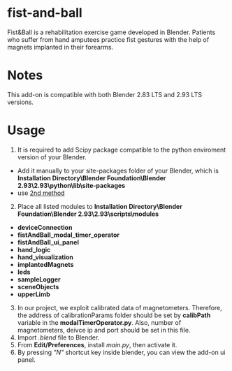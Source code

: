 # fist-and-ball
Fist&amp;Ball is a rehabilitation exercise game developed in Blender. Patients who suffer from hand amputees practice fist gestures with the help of magnets implanted in their forearms.
# Notes
This add-on is compatible with both Blender 2.83 LTS and 2.93 LTS versions. 
# Usage
1. It is required to add Scipy package compatible to the python enviroment version of your Blender.
  - Add it manually to your site-packages folder of your Blender, which is **Installation Directory\Blender Foundation\Blender 2.93\2.93\python\lib\site-packages**
  - use [2nd method](https://stackoverflow.com/questions/11161901/how-to-install-python-modules-in-blender) 
2. Place all listed modules to  **Installation Directory\Blender Foundation\Blender 2.93\2.93\scripts\modules**
  - **deviceConnection** 
  - **fistAndBall_modal_timer_operator**
  - **fistAndBall_ui_panel**
  - **hand_logic**
  - **hand_visualization**
  - **implantedMagnets**
  - **leds**
  - **sampleLogger**
  - **sceneObjects**
  - **upperLimb**
3. In our project, we exploit calibrated data of magnetometers. Therefore, the address of calibrationParams folder should be set by **calibPath** variable in the **modalTimerOperator.py**. Also, number of magnetometers, deivce ip and port should be set in this file.
4. Import *.blend* file to Blender.
5. From **Edit/Preferences**, install *main.py*, then activate it.
6. By pressing *"N"* shortcut key inside blender, you can view the add-on ui panel.
